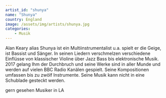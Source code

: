 ```yaml
---
artist_id: "shunya"
name: "Shunya"
country: England
image: /assets/img/artists/shunya.jpg
categories:
    - Musik
---
```

Alan Keary alias Shunya ist ein Multiinstrumentalist u.a. spielt er die Geige,  ist Bassist und Sänger. In seinen Liedern verschmelzen verschiedene Einflüsse von klassischer Violine über Jazz Bass bis elektronische Musik. 2017 gelang Ihm der Durchbruch und seine Werke sind in aller Munde und werden auf vielen BBC Radio Kanälen gespielt. Seine Kompositionen umfassen bis zu zwölf Instrumente. Seine Musik kann nicht in eine Schublade gesteckt werden.

gern gesehen Musiker in LA